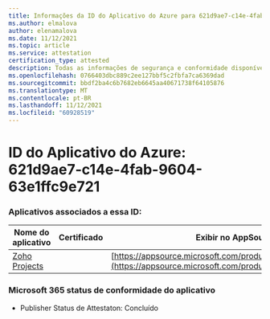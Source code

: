 ```yaml
---
title: Informações da ID do Aplicativo do Azure para 621d9ae7-c14e-4fab-9604-63e1ffc9e721
ms.author: elmalova
author: elenamalova
ms.date: 11/12/2021
ms.topic: article
ms.service: attestation
certification_type: attested
description: Todas as informações de segurança e conformidade disponíveis para 621d9ae7-c14e-4fab-9604-63e1ffc9e721.
ms.openlocfilehash: 0766403dbc889c2ee127bbf5c2fbfa7ca6369dad
ms.sourcegitcommit: bbdf2ba4c6b7682eb6645aa40671738f64105876
ms.translationtype: MT
ms.contentlocale: pt-BR
ms.lasthandoff: 11/12/2021
ms.locfileid: "60928519"
---
```

# <a name="azure-app-id-621d9ae7-c14e-4fab-9604-63e1ffc9e721"></a>ID do Aplicativo do Azure: 621d9ae7-c14e-4fab-9604-63e1ffc9e721


### <a name="apps-associated-with-this-id"></a>Aplicativos associados a essa ID:
| **Nome do aplicativo** | **Certificado** | **Exibir no AppSource** |
|--------------|---------------|-----------------------|
| [Zoho Projects](https://docs.microsoft.com/microsoft-365-app-certification/forward/WA104381668) |  | [https://appsource.microsoft.com/product/office/WA104381668](https://appsource.microsoft.com/product/office/WA104381668) |

### <a name="microsoft-365-app-compliance-status"></a>Microsoft 365 status de conformidade do aplicativo
- Publisher Status de Attestaton: Concluído
